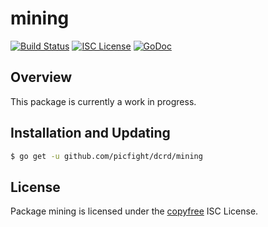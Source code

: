 mining
======

[![Build Status](http://img.shields.io/travis/picfight/dcrd.svg)](https://travis-ci.org/picfight/dcrd)
[![ISC License](http://img.shields.io/badge/license-ISC-blue.svg)](http://copyfree.org)
[![GoDoc](https://img.shields.io/badge/godoc-reference-blue.svg)](http://godoc.org/github.com/picfight/dcrd/mining)

## Overview

This package is currently a work in progress.

## Installation and Updating

```bash
$ go get -u github.com/picfight/dcrd/mining
```

## License

Package mining is licensed under the [copyfree](http://copyfree.org) ISC
License.
